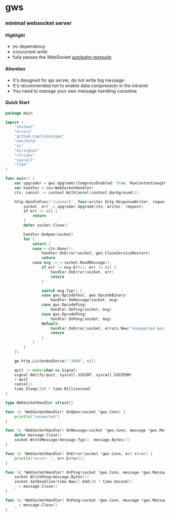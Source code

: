 # gws
### minimal websocket server

#### Highlight
- no dependency
- concurrent write
- fully passes the WebSocket [autobahn-testsuite](https://github.com/crossbario/autobahn-testsuite)

#### Attention
- It's designed for api server, do not write big message
- It's recommended not to enable data compression in the intranet
- You need to manage your own message handling coroutine

#### Quick Start
```go
package main

import (
	"context"
	"errors"
	"github.com/lxzan/gws"
	"net/http"
	"os"
	"os/signal"
	"strconv"
	"syscall"
	"time"
)

func main() {
	var upgrader = gws.Upgrader{CompressEnabled: true, MaxContentLength: 32 * 1024 * 1024}
	var handler = new(WebSocketHandler)
	ctx, cancel := context.WithCancel(context.Background())

	http.HandleFunc("/connect", func(writer http.ResponseWriter, request *http.Request) {
		socket, err := upgrader.Upgrade(ctx, writer, request)
		if err != nil {
			return
		}
		defer socket.Close()

		handler.OnOpen(socket)
		for {
			select {
			case <-ctx.Done():
				handler.OnError(socket, gws.CloseServiceRestart)
				return
			case msg := <-socket.ReadMessage():
				if err := msg.Err(); err != nil {
					handler.OnError(socket, err)
					return
				}

				switch msg.Typ() {
				case gws.OpcodeText, gws.OpcodeBinary:
					handler.OnMessage(socket, msg)
				case gws.OpcodePing:
					handler.OnPing(socket, msg)
				case gws.OpcodePong:
					handler.OnPong(socket, msg)
				default:
					handler.OnError(socket, errors.New("unexpected opcode: "+strconv.Itoa(int(msg.Typ()))))
					return
				}
			}
		}
	})

	go http.ListenAndServe(":3000", nil)

	quit := make(chan os.Signal)
	signal.Notify(quit, syscall.SIGINT, syscall.SIGTERM)
	<-quit
	cancel()
	time.Sleep(100 * time.Millisecond)
}

type WebSocketHandler struct{}

func (c *WebSocketHandler) OnOpen(socket *gws.Conn) {
	println("connected")
}

func (c *WebSocketHandler) OnMessage(socket *gws.Conn, message *gws.Message) {
	defer message.Close()
	socket.WriteMessage(message.Typ(), message.Bytes())
}

func (c *WebSocketHandler) OnError(socket *gws.Conn, err error) {
	println("error: ", err.Error())
}

func (c *WebSocketHandler) OnPing(socket *gws.Conn, message *gws.Message) {
	socket.WritePong(message.Bytes())
	socket.SetDeadline(time.Now().Add(30 * time.Second))
	_ = message.Close()
}

func (c *WebSocketHandler) OnPong(socket *gws.Conn, message *gws.Message) {
	_ = message.Close()
}
```
